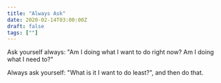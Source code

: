 ```yaml
---
title: "Always Ask"
date: 2020-02-14T03:00:00Z
draft: false
tags: [""]
---
```


Ask yourself always: "Am I doing what I want to do right now? Am I doing what I need to?"

Always ask yourself: "What is it I want to do least?", and then do that.
